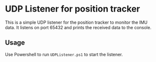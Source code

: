 # UDP Listener for position tracker
This is a simple UDP listener for the position tracker to monitor the IMU data. It listens on port 65432 and prints the received data to the console.
## Usage
Use Powershell to run `UDPListener.ps1` to start the listener.